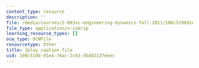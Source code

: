 ```yaml
---
content_type: resource
description: ''
file: /media/courses/2-003sc-engineering-dynamics-fall-2011/108c519b91e476ac2c63d5dd2137eeec_f1pxiNDTyHc.srt
file_type: application/x-subrip
learning_resource_types: []
ocw_type: OCWFile
resourcetype: Other
title: 3play caption file
uid: 108c519b-91e4-76ac-2c63-d5dd2137eeec
---
```

